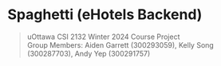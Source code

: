 # Spaghetti (eHotels Backend)

> uOttawa CSI 2132 Winter 2024 Course Project  
> Group Members: Aiden Garrett (300293059), Kelly Song (300287703), Andy Yep (300291757)
